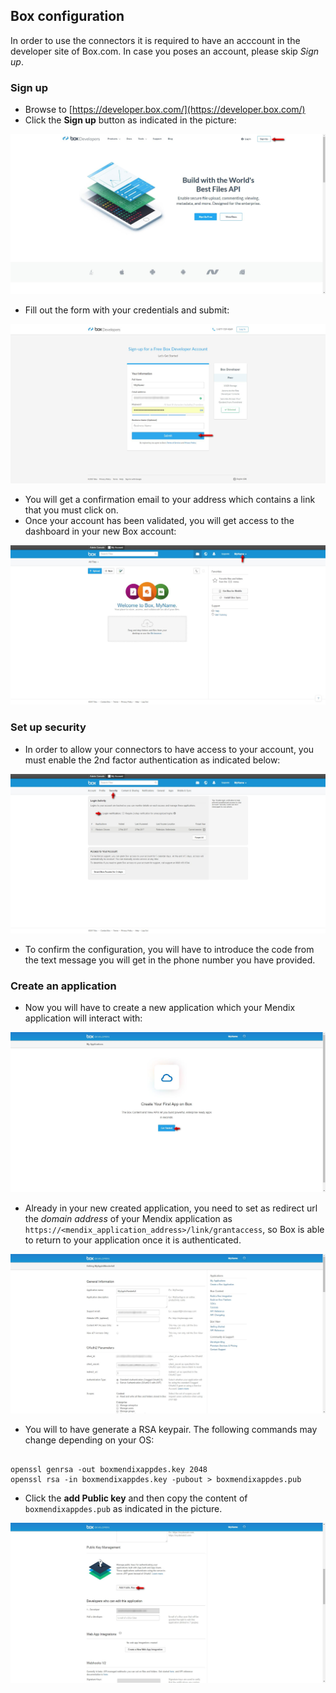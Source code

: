 ## Box configuration

In order to use the connectors it is required to have an acccount in the developer site of Box.com. In case you poses an account, please skip *Sign up*.

### Sign up

* Browse to [https://developer.box.com/](https://developer.box.com/)
* Click the **Sign up** button as indicated in the picture:

![](resources/step01_box_site.jpg)

* Fill out the form with your credentials and submit:

![](resources/step02_box_signup.jpg)

* You will get a confirmation email to your address which contains a link that you must click on.
* Once your account has been validated, you will get access to the dashboard in your new Box account:

![](resources/step03_box_dashboard.jpg)

### Set up security
* In order to allow your connectors to have access to your account, you must enable the 2nd factor authentication as indicated below:

![](resources/step04_box_security_setting_2factor.jpg)

* To confirm the configuration, you will have to introduce the code from the text message you will get in the phone number you have provided.

### Create an application
* Now you will have to create a new application which your Mendix application will interact with:

![](resources/step05_box_create_first_app.jpg)

* Already in your new created application, you need to set as redirect url the *domain address* of your Mendix application as ```https://<mendix_application_address>/link/grantaccess```, so Box is able to return to your application once it is authenticated.

![](resources/step06_box_set_redirect_url.jpg)

* You will to have generate a RSA keypair. The following commands may change depending on your OS:

```

openssl genrsa -out boxmendixappdes.key 2048
openssl rsa -in boxmendixappdes.key -pubout > boxmendixappdes.pub

```
* Click the **add Public key** and then copy the content of ```boxmendixappdes.pub``` as indicated in the picture.

![](resources/step07_box_generate_public_key.jpg)

